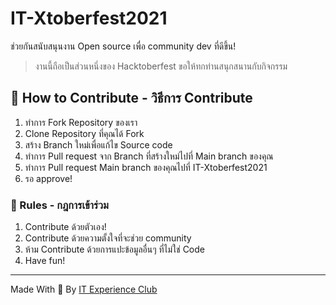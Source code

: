 # IT-Xtoberfest2021
ช่วยกันสนับสนุนงาน Open source เพื่อ community dev ที่ดีขึ้น!

> งานนี้ถือเป็นส่วนหนึ่งของ Hacktoberfest ขอให้ทกท่านสนุกสนานกับกิจกรรม
## 🤝  How to Contribute - วิธีการ Contribute
1. ทำการ Fork Repository ของเรา
2. Clone Repository ที่คุณได้ Fork
3. สร้าง Branch ใหม่เพื่อแก้ไข Source code
4. ทำการ Pull request จาก Branch ที่สร้างใหม่ไปที่ Main branch ของคุณ
5. ทำการ Pull request Main branch ของคุณไปที่ IT-Xtoberfest2021
6. รอ approve!

### 📝  Rules - กฎการเข้าร่วม
 1. Contribute ด้วยตัวเอง!
 2. Contribute ด้วยความตั้งใจที่จะช่วย community
 3. ห้าม Contribute ด้วยการแปะข้อมูลอื่นๆ ที่ไม่ใช่ Code
 4. Have fun!

---
Made With 🧠 By [IT Experience Club](https://github.com/IT-Experience-Club)
